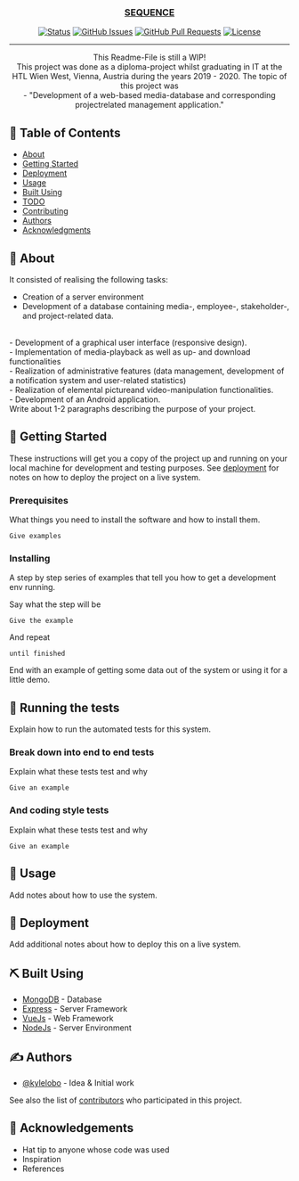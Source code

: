 <p align="center">
  <a href="" rel="noopener">
<!-- <object class="logo" data="https://https://www.sequence.co.at/img/Schriftlogo_mitlogo_SchwarzNEUGlow.svg" type="image/svg+xml"></object> -->
<!-- <img width=200px height=200px src="https://https://www.sequence.co.at/img/background0.png" alt="Project logo"></a> -->
</p>

<h3 align="center">SEQUENCE</h3>

<div align="center">

[![Status](https://img.shields.io/badge/status-active-success.svg)]()
[![GitHub Issues](https://img.shields.io/github/issues/kylelobo/The-Documentation-Compendium.svg)](https://github.com/kylelobo/The-Documentation-Compendium/issues)
[![GitHub Pull Requests](https://img.shields.io/github/issues-pr/kylelobo/The-Documentation-Compendium.svg)](https://github.com/kylelobo/The-Documentation-Compendium/pulls)
[![License](https://img.shields.io/badge/license-MIT-blue.svg)](/LICENSE)

</div>

---

<p align="center"> 
      This Readme-File is still a WIP!
    <br>
      This project was done as a diploma-project whilst graduating in IT at the HTL Wien West, Vienna, Austria during the years 2019 - 2020.
      The topic of this project was 
    <br>
      - "Development of a web-based media-database and corresponding projectrelated management application."<br>
</p>

## 📝 Table of Contents

- [About](#about)
- [Getting Started](#getting_started)
- [Deployment](#deployment)
- [Usage](#usage)
- [Built Using](#built_using)
- [TODO](../TODO.md)
- [Contributing](../CONTRIBUTING.md)
- [Authors](#authors)
- [Acknowledgments](#acknowledgement)

## 🧐 About <a name = "about"></a>
It consisted of realising the following tasks:
<br>
- Creation of a server environment
- Development of a database
containing media-, employee-,
stakeholder-, and project-related
data.
<br>
- Development of a graphical user
interface (responsive design).
<br>
- Implementation of media-playback
as well as up- and download
functionalities
<br>
- Realization of administrative
features (data management,
development of a notification
system and user-related statistics)
<br>
- Realization of elemental pictureand video-manipulation
functionalities.
<br>
- Development of an Android
application.

<br>
Write about 1-2 paragraphs describing the purpose of your project.

## 🏁 Getting Started <a name = "getting_started"></a>

These instructions will get you a copy of the project up and running on your local machine for development and testing purposes. See [deployment](#deployment) for notes on how to deploy the project on a live system.

### Prerequisites

What things you need to install the software and how to install them.

```
Give examples
```

### Installing

A step by step series of examples that tell you how to get a development env running.

Say what the step will be

```
Give the example
```

And repeat

```
until finished
```

End with an example of getting some data out of the system or using it for a little demo.

## 🔧 Running the tests <a name = "tests"></a>

Explain how to run the automated tests for this system.

### Break down into end to end tests

Explain what these tests test and why

```
Give an example
```

### And coding style tests

Explain what these tests test and why

```
Give an example
```

## 🎈 Usage <a name="usage"></a>

Add notes about how to use the system.

## 🚀 Deployment <a name = "deployment"></a>

Add additional notes about how to deploy this on a live system.

## ⛏️ Built Using <a name = "built_using"></a>

- [MongoDB](https://www.mongodb.com/) - Database
- [Express](https://expressjs.com/) - Server Framework
- [VueJs](https://vuejs.org/) - Web Framework
- [NodeJs](https://nodejs.org/en/) - Server Environment

## ✍️ Authors <a name = "authors"></a>

- [@kylelobo](https://github.com/kylelobo) - Idea & Initial work

See also the list of [contributors](https://github.com/kylelobo/The-Documentation-Compendium/contributors) who participated in this project.

## 🎉 Acknowledgements <a name = "acknowledgement"></a>

- Hat tip to anyone whose code was used
- Inspiration
- References
